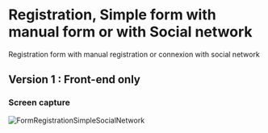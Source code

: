 # Registration, Simple form with manual form or with Social network

Registration form with manual registration or connexion with social network 

## Version 1 : Front-end only

### Screen capture

![FormRegistrationSimpleSocialNetwork](https://user-images.githubusercontent.com/52313745/93263859-a13d4380-f7a6-11ea-9199-b9e79743f95c.PNG)
